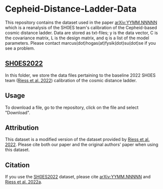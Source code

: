 # Cepheid-Distance-Ladder-Data
This repository contains the dataset used in the paper [arXiv:YYMM.NNNNN](link-to-paper) which is a reanalysis of the SH0ES team's calibration of the Cepheid-based cosmic distance ladder. Data are stored as txt-files; y is the data vector, C is the covariance matrix, L is the design matrix, and q is a list of the model parameters. Please contact marcus(dot)hogas(at)fysik(dot)su(dot)se if you see a problem.

## [SH0ES2022](SH0ES2022/)
In this folder, we store the data files pertaining to the baseline 2022 SH0ES team ([Riess et al. 2022](https://iopscience.iop.org/article/10.3847/2041-8213/ac5c5b)) calibration of the cosmic distance ladder.

## Usage
To download a file, go to the repository, click on the file and select "Download".

## Attribution
This dataset is a modified version of the dataset provided by [Riess et al. 2022](https://iopscience.iop.org/article/10.3847/2041-8213/ac5c5b). 
Please cite both our paper and the original authors' paper when using this dataset.

## Citation
If you use the [SH0ES2022](SH0ES2022/) dataset, please cite [arXiv:YYMM.NNNNN](link-to-paper) and [Riess et al. 2022a](https://iopscience.iop.org/article/10.3847/2041-8213/ac5c5b).
